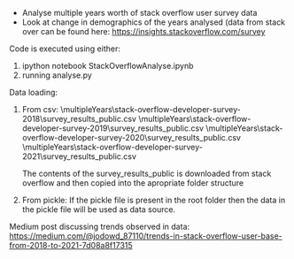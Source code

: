 - Analyse multiple years worth of stack overflow user survey data
- Look at change in demographics of the years analysed
(data from stack over can be found here: https://insights.stackoverflow.com/survey

Code is executed using either:
1) ipython notebook
    StackOverflowAnalyse.ipynb
2) running
    analyse.py

Data loading:
1) From csv:
   \multipleYears\stack-overflow-developer-survey-2018\survey_results_public.csv
   \multipleYears\stack-overflow-developer-survey-2019\survey_results_public.csv
   \multipleYears\stack-overflow-developer-survey-2020\survey_results_public.csv
   \multipleYears\stack-overflow-developer-survey-2021\survey_results_public.csv

    The contents of the survey_results_public is downloaded from stack overflow
    and then copied into the apropriate folder structure
2) From pickle:
    If the pickle file is present in the root folder then the data in the pickle
     file will be used as data source.

Medium post discussing trends observed in data:
https://medium.com/@jodowd_87110/trends-in-stack-overflow-user-base-from-2018-to-2021-7d08a8f17315
